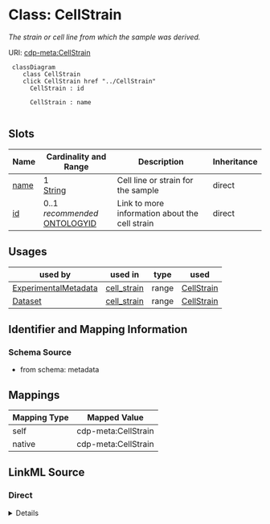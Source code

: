 

# Class: CellStrain


_The strain or cell line from which the sample was derived._





URI: [cdp-meta:CellStrain](metadataCellStrain)






```mermaid
 classDiagram
    class CellStrain
    click CellStrain href "../CellStrain"
      CellStrain : id

      CellStrain : name


```




<!-- no inheritance hierarchy -->


## Slots

| Name | Cardinality and Range | Description | Inheritance |
| ---  | --- | --- | --- |
| [name](name.md) | 1 <br/> [String](String.md) | Cell line or strain for the sample | direct |
| [id](id.md) | 0..1 _recommended_ <br/> [ONTOLOGYID](ONTOLOGYID.md) | Link to more information about the cell strain | direct |





## Usages

| used by | used in | type | used |
| ---  | --- | --- | --- |
| [ExperimentalMetadata](ExperimentalMetadata.md) | [cell_strain](cell_strain.md) | range | [CellStrain](CellStrain.md) |
| [Dataset](Dataset.md) | [cell_strain](cell_strain.md) | range | [CellStrain](CellStrain.md) |






## Identifier and Mapping Information







### Schema Source


* from schema: metadata




## Mappings

| Mapping Type | Mapped Value |
| ---  | ---  |
| self | cdp-meta:CellStrain |
| native | cdp-meta:CellStrain |







## LinkML Source

<!-- TODO: investigate https://stackoverflow.com/questions/37606292/how-to-create-tabbed-code-blocks-in-mkdocs-or-sphinx -->

### Direct

<details>
```yaml
name: CellStrain
description: The strain or cell line from which the sample was derived.
from_schema: metadata
attributes:
  name:
    name: name
    description: Cell line or strain for the sample.
    from_schema: metadata
    exact_mappings:
    - cdp-common:cell_strain_name
    alias: name
    owner: CellStrain
    domain_of:
    - Author
    - OrganismDetails
    - TissueDetails
    - CellType
    - CellStrain
    - CellComponent
    - AnnotationObject
    - AnnotationMethodLinks
    range: string
    required: true
    inlined: true
    inlined_as_list: true
  id:
    name: id
    description: Link to more information about the cell strain.
    from_schema: metadata
    exact_mappings:
    - cdp-common:cell_strain_id
    alias: id
    owner: CellStrain
    domain_of:
    - TissueDetails
    - CellType
    - CellStrain
    - CellComponent
    - AnnotationObject
    range: ONTOLOGY_ID
    recommended: true
    inlined: true
    inlined_as_list: true
    pattern: ^[A-Z]+:[0-9]+$

```
</details>

### Induced

<details>
```yaml
name: CellStrain
description: The strain or cell line from which the sample was derived.
from_schema: metadata
attributes:
  name:
    name: name
    description: Cell line or strain for the sample.
    from_schema: metadata
    exact_mappings:
    - cdp-common:cell_strain_name
    alias: name
    owner: CellStrain
    domain_of:
    - Author
    - OrganismDetails
    - TissueDetails
    - CellType
    - CellStrain
    - CellComponent
    - AnnotationObject
    - AnnotationMethodLinks
    range: string
    required: true
    inlined: true
    inlined_as_list: true
  id:
    name: id
    description: Link to more information about the cell strain.
    from_schema: metadata
    exact_mappings:
    - cdp-common:cell_strain_id
    alias: id
    owner: CellStrain
    domain_of:
    - TissueDetails
    - CellType
    - CellStrain
    - CellComponent
    - AnnotationObject
    range: ONTOLOGY_ID
    recommended: true
    inlined: true
    inlined_as_list: true
    pattern: ^[A-Z]+:[0-9]+$

```
</details>
